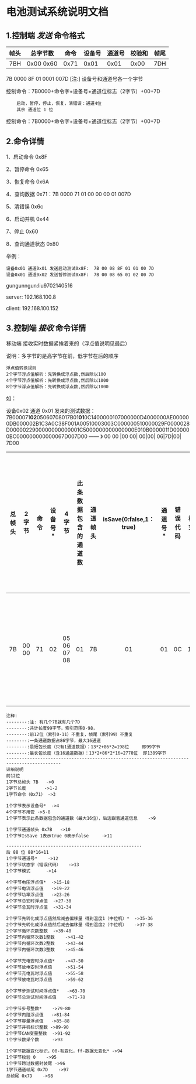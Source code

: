 
# 电池测试系统说明文档


## 1.控制端 *发送* 命令格式

 帧头 |  总字节数   |命令|设备号|通道号|校验和|帧尾 
 ----|-----------|----|-----|-----|----|----
 7BH | 0x00 0x60   | 0x71|0x01 | 0x01 |0x00|7DH 


7B 0000 8F 01 0001 007D
[注:] 设备号和通道号各一个字节

控制命令：7B0000+命令字+设备号+通道位标志（2字节）+00+7D

```
    启动，暂停，停止，恢复，清错误：通道4位
    其余 通道位 1 位
```

控制命令：7B0000+命令字+设备号+通道位标志（2字节）+00+7D
 

## 2.命令详情

1、启动命令	0x8F

2、暂停命令	0x65

3、恢复命令	0x6A

4、查询数据	0x71：7B 0000 71 01 00 00 00 01 007D

5、清错误    0x6c

6、启动并机  0x44

7、停止      0x60

8、查询通道状态    0x80









举例： 

    设备0x01 通道0x01 发送启动测试0x8F:  7B 00 08 8F 01 01 00 7D
    设备0x01 通道0x02 发送暂停测试0x8F:  7B 00 08 65 01 02 00 7D


gungunngun:liu9702140516

server:	192.168.100.8

client:	192.168.100.152


## 3.控制端 *接收* 命令详情

移动端  接收实时数据紧挨着来的（浮点值说明见最后）

说明：多字节的是高字节在前，低字节在后的顺序
```
浮点值转换规则
2个字节浮点值解析：先转换成浮点数,然后除以100
4个字节浮点值解析：先转换成浮点数,然后除以1000
8个字节浮点值解析：先转换成浮点数,然后除以1000
```
如： 

设备0x02 通道 0x01 发来的测试数据：
7B000071**02**05060708017B01**01**0C1400000107000000D4000000AE000000DB000002B1C3A0C38F001A00510003003C000000510000029F0000028D0000022900000000000001C5000000000000000E010B0000011D000000BC000000000000067D007D00  ——                                                                                                                                                                                                                                                                                                                                                                                                                                                                                                                》 00 00 |00 00| 00|00|  06|7D|00|   7D00

总帧头| 2字节 | 命令 | 设备号* |    4字节   | 此条数据包含的通道数 | 通道帧头 | isSave(0:false,1：true)| 通道号* | 错误代码 |  模式  | 4字节电压浮点值* | 电流浮点值  |  功率浮点值  | 总安时浮点值 | 总瓦时浮点值 |    2个字节先转化成浮点值然后减去偏移量 得到温度1（中位机）*   | 2个字节先转化成浮点值然后减去偏移量 得到温度2（中位机） |  2个字节循环次数整数 |    2个字节内循环次数1整数     |   2个字节内循环次数2整数  |  2个字节内循环次数3整数 |  4个字节充电安时浮点值* | 4个字节放电安时浮点值  | 4个字节充电瓦时浮点值 |  4个字节放电瓦时浮点值  |   8个字节 步测试时间浮点值*  |      8个字节 总测试时间浮点值  |    2个字节步号整数*   |  4个字节内阻浮点值  |  4个字节容量浮点值 |   2个字节并机标识整数   | 2个字节CAN变量整数 |  1个字节数采个数 | 1个字节数据变化标识，00-有变化，ff-数据无变化 | 1个字节校验 0 |1个字节跨过数据封装尾 |帧尾                                                                                                                                         
-----|------|-----|:-----:|-----------|:-----------------:|---------|:-------------------:|--------|---------|------|----------------|-----------|------------|-----------|------------|:---------------------------------------------------:|:----------------------------------------------:|:-----------------:|:------------------------:|:---------------------:|:-------------------:|:-------------------:|:------------------:|:------------------:|:-------------------:|:-----------------------:|:--------------------------:|:-----------------:|:----------------:|:---------------:|:-------------------:|:---------------:|:-------------:|:--------------------------------------:|:-----------:|:----------------:|----
  7B | 00 00 |  71  |   02  | 05 06 07 08 |           01        |     7B    |          01            |    01   |     0C   |   14  |   00 00 01 07   | 00 00 00 D4 | 00 00 00 AE | 00 00 00 DB | 00 00 02 B1 |             C3                     A0                      |             C3                   8F                  |       00    1A      |          00    51           |         00  03           |      00      3C        |        00 00 00 51     |      00 00 02 9F     |     00  00   02  8D  |      00 00 02 29       | 00 00 00 00     00 00 01 C5 |  00 00 00 00      00 00 00 0E |          01 0B      |    00 00 01 1D      |     00 00 00 BC   |            00 00      |       00  00       |        00       |                      00                    |       06      |        7D          |00 7D 00 -》00 00 00 00 00 00 06 7D 00              7D 00


    注释:
    --------:注: 有几个7B就有几个7D
    --------:共计长度99字节，索引范围0-98，
    --------:前12位（索引0-11）不重复，帧尾（索引99）不重复
    --------:一条通道数据占86字节，最大16通道
    --------:最短包长度（只有1通道数据）：13*2+86*2=198位     即99字节
    --------:最长包长度（含16通道数据）：13*2+86*2*16=2778位  即1389字节
    -------------------------------------------------------------------------------------------
    详细说明
    前12位
    1字节总帧头 7B   ->0
    2字节长度       ->1-2
    1字节命令（0x71） ->3
    
    1个字节表示设备号*  ->4
    4个字节不用管 ->5-8
    1个字节表示此条数据包含的通道数（最大16位），后边跟着通道信息    ->9
    
    1个字节通道帧头 0x7B   ->10
    1个字节IsSave 1表示true 0表示false     ->11

    ----------------------------------------------------
    后 88 位 88*16+11
    1个字节通道号*    ->12
    1个字节状态字（错误代码）   ->13
    1个字节模式      ->14
    
    4个字节电压浮点值*  ->15-18
    4个字节电流浮点值   ->19-22
    4个字节功率浮点值   ->23-26
    4个字节总安时浮点值  ->27-30
    4个字节总瓦时浮点值  ->31-34
    
    2个字节先转化成浮点值然后减去偏移量 得到温度1（中位机）*  ->35-36
    2个字节先转化成浮点值然后减去偏移量 得到温度2（中位机）   ->37-38
    2个字节循环次数整数  ->39-40
    2个字节内循环次数1整数    ->41-42
    2个字节内循环次数2整数    ->43-44
    2个字节内循环次数3整数    ->45-46
    
    4个字节充电安时浮点值*    ->47-50
    4个字节放电安时浮点值     ->51-54
    4个字节充电瓦时浮点值     ->55-58
    4个字节放电瓦时浮点值     ->59-62
    
    8个字节步测试时间浮点值*   ->63-70
    8个字节总测试时间浮点值    ->71-78
    
    2个字节步号整数*    ->79-80
    4个字节内阻浮点值   ->81-84
    4个字节容量浮点值   ->85-88
    2个字节并机标识整数 ->89-90
    2个字节CAN变量整数  ->91-92
    1个字节数采个数     ->93
    
    1个字节数据变化标识，00-有变化，ff-数据无变化* ->94
    1个字节校验 0    ->95
    1个字节跨过数据封装尾 ->96
    1字节通道帧尾 0x7D    ->97
    总帧尾 0x7D    ->98
   
    
     
    












 